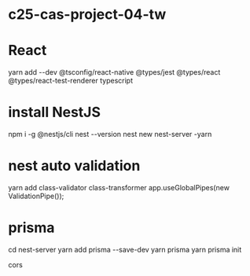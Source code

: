 # c25-cas-project-04-tw
# React 
yarn add --dev @tsconfig/react-native @types/jest @types/react @types/react-test-renderer typescript


# install NestJS 
npm i -g @nestjs/cli
nest --version
nest new nest-server
-yarn


# nest auto validation
 yarn add class-validator class-transformer
app.useGlobalPipes(new ValidationPipe());


# prisma 
cd nest-server
yarn add prisma --save-dev
yarn prisma
yarn prisma init



cors
